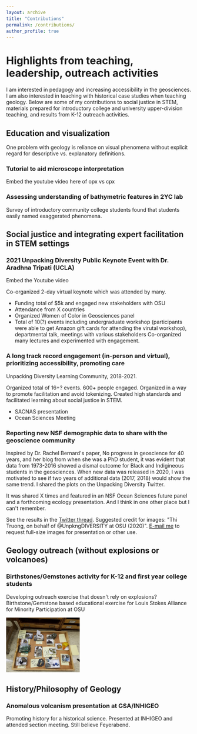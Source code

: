 ```yaml
---
layout: archive
title: "Contributions"
permalink: /contributions/
author_profile: true
---
```


# Highlights from teaching, leadership, outreach activities

I am interested in pedagogy and increasing accessibility in the geosciences. I am also interested in teaching with historical case studies when teaching geology. Below are some of my contributions to social justice in STEM, materials prepared for introductory college and university upper-division teaching, and results from K-12 outreach activities.

## Education and visualization
  
   One problem with geology is reliance on visual phenomena without explicit regard for descriptive vs. explanatory definitions. 
 
### Tutorial to aid microscope interpretation

Embed the youtube video here of opx vs cpx
  
### Assessing understanding of bathymetric features in 2YC lab

Survey of introductory community college students found that students easily named exaggerated phenomena.
 
 ## Social justice and integrating expert facilitation in STEM settings

### 2021 Unpacking Diversity Public Keynote Event with Dr. Aradhna Tripati (UCLA)
  
  Embed the Youtube video
  
  Co-organized 2-day virtual keynote which was attended by many.
  
  * Funding total of $5k and engaged new stakeholders with OSU
  * Attendance from X countries
  * Organized Women of Color in Geosciences panel
  * Total of 10(?) events including undergraduate workshop (participants were able to get Amazon gift cards for attending the virutal workshop), departmental talk, meetings with various stakeholders
   Co-organized many lectures and experimented with engagement.
   
### A long track record engagement (in-person and virtual), prioritizing accessibility, promoting care

Unpacking Diversity Learning Community, 2018-2021.

Organized total of 16+? events. 600+ people engaged. Organized in a way to promote facilitation and avoid tokenizing. Created high standards and facilitated learning about social justice in STEM.

* SACNAS presentation
* Ocean Sciences Meeting
   
### Reporting new NSF demographic data to share with the geoscience community
  
Inspired by Dr. Rachel Bernard's paper, No progress in geoscience for 40 years, and her blog from when she was a PhD student, it was evident that data from 1973-2016 showed a dismal outcome for Black and Indigineous students in the geosciences. When new data was released in 2020, I was motivated to see if two years of additional data (2017, 2018) would show the same trend. I shared the plots on the Unpacking Diversity Twitter.
  
  It was shared X times and featured in an NSF Ocean Sciences future panel and a forthcoming ecology presentation. And I think in one other place but I can't remember.
 
See the results in the [Twitter thread](https://twitter.com/UnpkngDIVERSITY/status/1273507530509959168). Suggested credit for images: "Thi Truong, on behalf of @UnpkngDIVERSITY at OSU (2020)". [E-mail me](mailto:truonthi@oregonstate.edu) to request full-size images for presentation or other use.
 
 
 
## Geology outreach (without explosions or volcanoes)

### Birthstones/Gemstones activity for K-12 and first year college students
  
Developing outreach exercise that doesn't rely on explosions? Birthstone/Gemstone based educational exercise for Louis Stokes Alliance for Minority Participation at OSU
  
<img src="/images/lsamp.jpg" alt="variety of minerals" width="200px"> 

## History/Philosophy of Geology
  
### Anomalous volcanism presentation at GSA/INHIGEO

Promoting history for a historical science. Presented at INHIGEO and attended section meeting. Still believe Feyerabend. 
